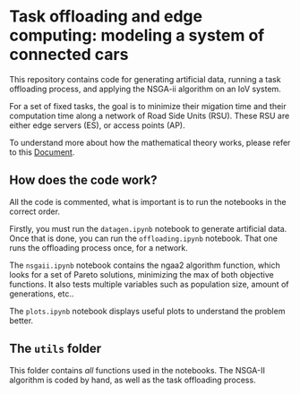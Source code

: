 # Task offloading and edge computing: modeling a system of connected cars

This repository contains code for generating artificial data, running a task offloading process, and applying the NSGA-ii algorithm on an IoV system.

For a set of fixed tasks, the goal is to minimize their migation time and their computation time along a network of Road Side Units (RSU). These RSU are either edge servers (ES), or access points (AP).

To understand more about how the mathematical theory works, please refer to this [Document](https://laurendu.notion.site/Task-offloading-et-edge-computing-mod-lisation-d-un-syst-me-de-voitures-connect-es-et-autonomes-fe6caa8eaa514edcb86c582c6db85d99). 

## How does the code work?
All the code is commented, what is important is to run the notebooks in the correct order.

Firstly, you must run the `datagen.ipynb` notebook to generate artificial data. Once that is done, you can run the `offloading.ipynb` notebook. That one runs the offloading process once, for a network.

The `nsgaii.ipynb` notebook contains the ngaa2 algorithm function, which looks for a set of Pareto solutions, minimizing the max of both objective functions. It also tests multiple variables such as population size, amount of generations, etc..

The `plots.ipynb` notebook displays useful plots to understand the problem better. 

## The `utils` folder
This folder contains _all_ functions used in the notebooks. The NSGA-II algorithm is coded by hand, as well as the task offloading process. 
